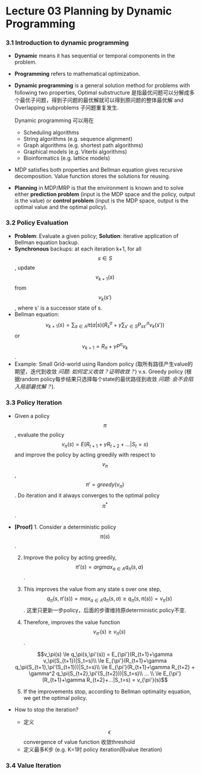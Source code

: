 # Lecture 03 Planning by Dynamic Programming

### 3.1 Introduction to dynamic programming

* **Dynamic** means it has sequential or temporal components in the problem.
* **Programming** refers to mathematical optimization.
* **Dynamic programming** is a general solution method for problems with following two properties, Optimal substructure 是指最优问题可以分解成多个最优子问题，得到子问题的最优解就可以得到原问题的整体最优解 and Overlapping subproblems 子问题重复发生.

  Dynamic programming 可以用在

  * Scheduling algorithms
  * String algorithms \(e.g. sequence alignment\)
  * Graph algorithms \(e.g. shortest path algorithms\)
  * Graphical models \(e.g. Viterbi algorithms\)
  * Bioinformatics \(e.g. lattice models\)

* MDP satisfies both properties and Bellman equation gives recursive decomposition. Value function stores the solutions for reusing.
* **Planning** in MDP/MRP is that the environment is known and to solve either **prediction problem** \(input is the MDP space and the policy, output is the value\) or **control problem** \(input is the MDP space, output is the optimal value and the optimal policy\).

### 3.2 Policy Evaluation

* **Problem**: Evaluate a given policy; **Solution**: iterative application of Bellman equation backup.
* **Synchronous** backups: at each iteration k+1, for all $$s \in S$$, update $$v_{k+1}(s)$$ from $$v_k(s')$$, where s' is a successor state of s.
* Bellman equation: $$v_{k+1}(s)=\sum_{a \in A} \pi(a|s) (R^a_s+\gamma \sum_{s' \in S} P^a_{ss'}v_k(s'))$$ or $$v_{k+1} = R_\pi+\gamma P^\pi v_k$$ .
* Example: Small Grid-world using Random policy \(取所有路径产生value的期望，迭代到收敛 _问题: 如何定义收敛？证明收敛？_\) v.s. Greedy policy \(根据random policy每步结果只选择每个state的最优路径到收敛  _问题: 会不会陷入局部最优解？_\).

### 3.3 Policy Iteration

* Given a policy $$\pi$$,  evaluate the policy $$v_\pi (s) = E(R_{t+1}+\gamma R_{t+2}+...|S_t=s)$$ and improve the policy by acting greedily with respect to $$v_\pi$$,  $$\pi'=greedy(v_\pi)$$. Do iteration and it always converges to the optimal policy $$\pi^*$$.
* **\[Proof\]** 1. Consider a deterministic policy $$\pi(s)$$.

  2. Improve the policy by acting greedily, $$\pi' (s) =argmax_{a \in A} q_\pi (s,a)$$ .

  3. This improves the value from any state s over one step, $$q_\pi(s,\pi'(s)) = max_{a \in A} q_\pi (s,a) \ge q_\pi(s,\pi(s)) = v_\pi(s)$$. 这里只更新一步policy，后面的步骤维持原deterministic policy不变.

  4. Therefore, improves the value function $$v_{\pi'}(s) \ge v_\pi(s)$$.

  $$v_\pi(s) \le q_\pi(s,\pi'(s)) = E_{\pi'}(R_{t+1}+\gamma v_\pi(S_{t+1})|S_t=s)\\ \le E_{\pi'}(R_{t+1}+\gamma q_\pi(S_{t+1},\pi'(S_{t+1}))|S_t=s)\\ \le E_{\pi'}(R_{t+1}+\gamma R_{t+2} + \gamma^2 q_\pi(S_{t+2},\pi'(S_{t+2}))|S_t=s)\\ ... \\ \le  E_{\pi'}(R_{t+1}+\gamma R_{t+2}+...|S_t=s) = v_{\pi'}(s)$$ 

  5. If the improvements stop, according to Bellman optimality equation, we get the optimal policy.

* How to stop the iteration?
  * 定义$$\epsilon$$convergence of value function 收敛threshold
  * 定义最多K步 \(e.g. K=1时 policy iteration同value iteration\)

### 3.4 Value Iteration





